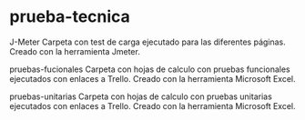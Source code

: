 # prueba-tecnica
J-Meter Carpeta con test de carga ejecutado para las diferentes páginas. Creado con la herramienta Jmeter.

pruebas-fucionales Carpeta con hojas de calculo con pruebas funcionales ejecutados con enlaces a Trello. Creado con la herramienta Microsoft Excel.

pruebas-unitarias Carpeta con hojas de calculo con pruebas unitarias ejecutados con enlaces a Trello. Creado con la herramienta Microsoft Excel.
